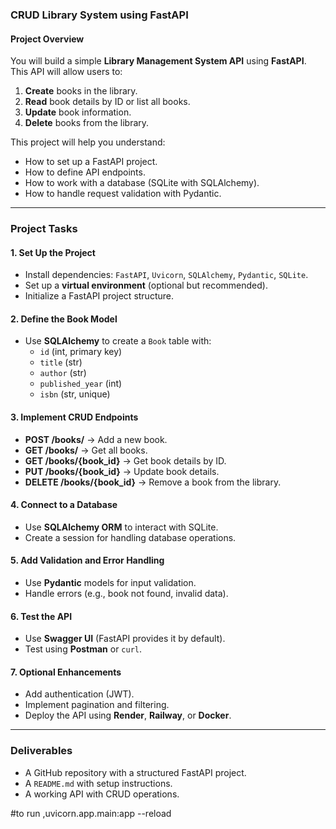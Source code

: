 
### **CRUD Library System using FastAPI**  

#### **Project Overview**  
You will build a simple **Library Management System API** using **FastAPI**. This API will allow users to:  
1. **Create** books in the library.  
2. **Read** book details by ID or list all books.  
3. **Update** book information.  
4. **Delete** books from the library.  

This project will help you understand:  
* How to set up a FastAPI project.  
* How to define API endpoints.  
* How to work with a database (SQLite with SQLAlchemy).  
* How to handle request validation with Pydantic.  

---

### **Project Tasks**  

#### **1. Set Up the Project**  
* Install dependencies: `FastAPI`, `Uvicorn`, `SQLAlchemy`, `Pydantic`, `SQLite`.  
* Set up a **virtual environment** (optional but recommended).  
* Initialize a FastAPI project structure.  

#### **2. Define the Book Model**  
* Use **SQLAlchemy** to create a `Book` table with:  
  - `id` (int, primary key)  
  - `title` (str)  
  - `author` (str)  
  - `published_year` (int)  
  - `isbn` (str, unique)  

#### **3. Implement CRUD Endpoints**  
* **POST /books/** → Add a new book.  
* **GET /books/** → Get all books.  
* **GET /books/{book_id}** → Get book details by ID.  
* **PUT /books/{book_id}** → Update book details.  
* **DELETE /books/{book_id}** → Remove a book from the library.  

#### **4. Connect to a Database**  
* Use **SQLAlchemy ORM** to interact with SQLite.  
* Create a session for handling database operations.  

#### **5. Add Validation and Error Handling**  
* Use **Pydantic** models for input validation.  
* Handle errors (e.g., book not found, invalid data).  

#### **6. Test the API**  
* Use **Swagger UI** (FastAPI provides it by default).  
* Test using **Postman** or `curl`.  

#### **7. Optional Enhancements**  
* Add authentication (JWT).  
* Implement pagination and filtering.  
* Deploy the API using **Render**, **Railway**, or **Docker**.  

---

### **Deliverables**  
* A GitHub repository with a structured FastAPI project.  
* A `README.md` with setup instructions.  
* A working API with CRUD operations.  

#to run  ,uvicorn.app.main:app --reload
